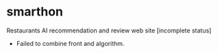 # smarthon
Restaurants AI recommendation and review web site [incomplete status]


- Failed to combine front and algorithm. 
